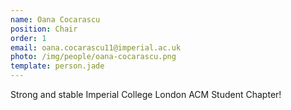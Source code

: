```yaml
---
name: Oana Cocarascu
position: Chair
order: 1
email: oana.cocarascu11@imperial.ac.uk
photo: /img/people/oana-cocarascu.png
template: person.jade
---
```

Strong and stable Imperial College London ACM Student Chapter!
